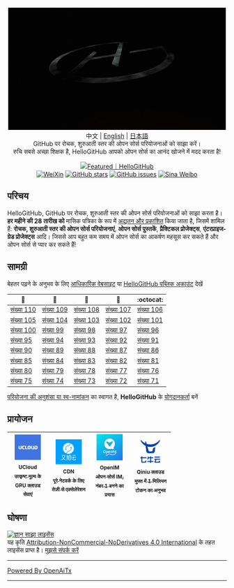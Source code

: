 <p align="center">
  <img src="https://raw.githubusercontent.com/521xueweihan/img_logo/master/logo/readme.gif"/>
  <br>中文 | <a href="README_en.md">English</a> | <a href="README_ja.md">日本語</a>
  <br>GitHub पर रोचक, शुरुआती स्तर की ओपन सोर्स परियोजनाओं को साझा करें।
  <br>रुचि सबसे अच्छा शिक्षक है, HelloGitHub आपको ओपन सोर्स का आनंद खोजने में मदद करता है!
</p>

<p align="center">
  <a href="https://hellogithub.com/repository/d4aae58ddbf34f0799bf3e8f965e0d70" target="_blank"><img src="https://abroad.hellogithub.com/v1/widgets/recommend.svg?rid=d4aae58ddbf34f0799bf3e8f965e0d70&claim_uid=8MKvZoxaWt" alt="Featured｜HelloGitHub" style="width: 250px; height: 54px;" width="250" height="54" /></a><br>
  <a href="https://raw.githubusercontent.com/521xueweihan/img_logo/master/logo/weixin.png"><img src="https://img.shields.io/badge/Talk-%E5%BE%AE%E4%BF%A1%E7%BE%A4-brightgreen.svg?style=popout-square" alt="WeiXin"></a>
  <a href="https://github.com/521xueweihan/HelloGitHub/stargazers"><img src="https://img.shields.io/github/stars/521xueweihan/HelloGitHub.svg?style=popout-square" alt="GitHub stars"></a>
  <a href="https://github.com/521xueweihan/HelloGitHub/issues"><img src="https://img.shields.io/github/issues/521xueweihan/HelloGitHub.svg?style=popout-square" alt="GitHub issues"></a>
    <a href="https://weibo.com/hellogithub"><img src="https://img.shields.io/badge/%E6%96%B0%E6%B5%AA-Weibo-red.svg?style=popout-square" alt="Sina Weibo"></a>
</p>

## परिचय

HelloGitHub, GitHub पर रोचक, शुरुआती स्तर की ओपन सोर्स परियोजनाओं को साझा करता है। **हर महीने की 28 तारीख को** मासिक पत्रिका के रूप में [अद्यतन और प्रकाशित](https://mp.weixin.qq.com/mp/appmsgalbum?__biz=MzA5MzYyNzQ0MQ==&action=getalbum&album_id=1331197538447310849#wechat_redirect) किया जाता है, जिसमें शामिल हैं: **रोचक, शुरुआती स्तर की ओपन सोर्स परियोजनाएं**, **ओपन सोर्स पुस्तकें**, **प्रैक्टिकल प्रोजेक्ट्स**, **एंटरप्राइज-ग्रेड प्रोजेक्ट्स** आदि। जिससे आप बहुत कम समय में ओपन सोर्स का आकर्षण महसूस कर सकते हैं और ओपन सोर्स से प्यार कर सकते हैं!

## सामग्री
बेहतर पढ़ने के अनुभव के लिए [आधिकारिक वेबसाइट](https://hellogithub.com/) या [HelloGitHub पब्लिक अकाउंट](https://cdn.jsdelivr.net/gh/521xueweihan/img_logo@main/logo/weixin.png) देखें

| :card_index: | :jack_o_lantern: | :beer: | :fish_cake: | :octocat: |
| ------- | ----- | ------------ | ------ | --------- |
| [संख्या 110](/content/HelloGitHub110.md) | [संख्या 109](/content/HelloGitHub109.md) | [संख्या 108](/content/HelloGitHub108.md) | [संख्या 107](/content/HelloGitHub107.md) | [संख्या 106](/content/HelloGitHub106.md) |
| [संख्या 105](/content/HelloGitHub105.md) | [संख्या 104](/content/HelloGitHub104.md) | [संख्या 103](/content/HelloGitHub103.md) | [संख्या 102](/content/HelloGitHub102.md) | [संख्या 101](/content/HelloGitHub101.md) |
| [संख्या 100](/content/HelloGitHub100.md) | [संख्या 99](/content/HelloGitHub99.md) | [संख्या 98](/content/HelloGitHub98.md) | [संख्या 97](/content/HelloGitHub97.md) | [संख्या 96](/content/HelloGitHub96.md) |
| [संख्या 95](/content/HelloGitHub95.md) | [संख्या 94](/content/HelloGitHub94.md) | [संख्या 93](/content/HelloGitHub93.md) | [संख्या 92](/content/HelloGitHub92.md) | [संख्या 91](/content/HelloGitHub91.md) |
| [संख्या 90](/content/HelloGitHub90.md) | [संख्या 89](/content/HelloGitHub89.md) | [संख्या 88](/content/HelloGitHub88.md) | [संख्या 87](/content/HelloGitHub87.md) | [संख्या 86](/content/HelloGitHub86.md) |
| [संख्या 85](/content/HelloGitHub85.md) | [संख्या 84](/content/HelloGitHub84.md) | [संख्या 83](/content/HelloGitHub83.md) | [संख्या 82](/content/HelloGitHub82.md) | [संख्या 81](/content/HelloGitHub81.md) |
| [संख्या 80](/content/HelloGitHub80.md) | [संख्या 79](/content/HelloGitHub79.md) | [संख्या 78](/content/HelloGitHub78.md) | [संख्या 77](/content/HelloGitHub77.md) | [संख्या 76](/content/HelloGitHub76.md) |
| [संख्या 75](/content/HelloGitHub75.md) | [संख्या 74](/content/HelloGitHub74.md) | [संख्या 73](/content/HelloGitHub73.md) | [संख्या 72](/content/HelloGitHub72.md) | [संख्या 71](/content/HelloGitHub71.md) |

[परियोजना की अनुशंसा या स्व-नामांकन](https://hellogithub.com/periodical) का स्वागत है, **HelloGitHub** के [योगदानकर्ता](https://github.com/521xueweihan/HelloGitHub/blob/master/content/contributors.md) बनें

## प्रायोजन

<table>
  <thead>
    <tr>
      <th align="center" style="width: 80px;">
        <a href="https://www.compshare.cn/?utm_term=logo&utm_campaign=hellogithub&utm_source=otherdsp&utm_medium=display&ytag=logo_hellogithub_otherdsp_display">          <img src="https://raw.githubusercontent.com/521xueweihan/img_logo/master/logo/ucloud.png" width="60px"><br>
          <sub>UCloud</sub><br>
          <sub>उत्कृष्ट मूल्य के GPU क्लाउड सेवाएं</sub>
        </a>
      </th>
      <th align="center" style="width: 80px;">
        <a href="https://www.upyun.com/?from=hellogithub">
          <img src="https://raw.githubusercontent.com/521xueweihan/img_logo/master/logo/upyun.png" width="60px"><br>
          <sub>CDN</sub><br>
          <sub>पूरे नेटवर्क के लिए तेज़ी से एक्सेलेरेशन</sub>
        </a>
      </th>
      <th align="center" style="width: 80px;">
        <a href="https://github.com/OpenIMSDK/Open-IM-Server">
          <img src="https://raw.githubusercontent.com/521xueweihan/img_logo/master/logo/im.png" width="60px"><br>
          <sub>OpenIM</sub><br>
          <sub>ओपन सोर्स IM, नंबर 1 बनने का प्रयास</sub>
        </a>
      </th>
      <th align="center" style="width: 80px;">
        <a href="https://www.qiniu.com/?utm_source=hello">
          <img src="https://raw.githubusercontent.com/521xueweihan/img_logo/master/logo/qiniu.jpg" width="60px"><br>
          <sub>Qiniu क्लाउड</sub><br>
          <sub>मुफ्त में 1 मिलियन टोकन का अनुभव</sub>
        </a>
      </th>
    </tr>
  </thead>
</table>

## घोषणा

<a rel="license" href="https://creativecommons.org/licenses/by-nc-nd/4.0/deed.zh"><img alt="ज्ञान साझा लाइसेंस" style="border-width: 0" src="https://licensebuttons.net/l/by-nc-nd/4.0/88x31.png"></a><br>यह कृति <a rel="license" href="https://creativecommons.org/licenses/by-nc-nd/4.0/deed.zh">Attribution-NonCommercial-NoDerivatives 4.0 International</a> के तहत लाइसेंस प्राप्त है। <a href="mailto:595666367@qq.com">मुझसे संपर्क करें</a>



---


[Powered By OpenAiTx](https://github.com/OpenAiTx/OpenAiTx)


---
